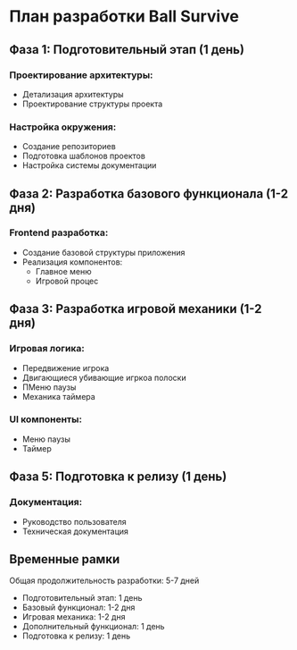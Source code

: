 # План разработки Ball Survive

## Фаза 1: Подготовительный этап (1 день)

### Проектирование архитектуры:
- Детализация архитектуры
- Проектирование структуры проекта

### Настройка окружения:
- Создание репозиториев
- Подготовка шаблонов проектов
- Настройка системы документации

## Фаза 2: Разработка базового функционала (1-2 дня)

### Frontend разработка:
- Создание базовой структуры приложения
- Реализация компонентов:
  - Главное меню
  - Игровой процес

## Фаза 3: Разработка игровой механики (1-2 дня)

### Игровая логика:
- Передвижение игрока
- Двигающиеся убивающие игркоа полоски
- ПМеню паузы
- Механика таймера

### UI компоненты:
- Меню паузы
- Таймер

## Фаза 5: Подготовка к релизу (1 день)

### Документация:
- Руководство пользователя
- Техническая документация

## Временные рамки

Общая продолжительность разработки: 5-7 дней

- Подготовительный этап: 1 день
- Базовый функционал: 1-2 дня
- Игровая механика: 1-2 дня
- Дополнительный функционал: 1 день
- Подготовка к релизу: 1 день